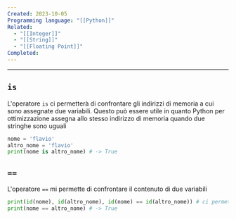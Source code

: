 ```yaml
---
Created: 2023-10-05
Programming language: "[[Python]]"
Related:
  - "[[Integer]]"
  - "[[String]]"
  - "[[Floating Point]]"
Completed:
---
```

---
## `is`
L'operatore `is` ci permetterà di confrontare gli indirizzi di memoria a cui sono assegnate due variabili. Questo può essere utile in quanto Python per ottimizzazione assegna allo stesso indirizzo di memoria quando due stringhe sono uguali
```python
nome = 'flavio'
altro_nome = 'flavio'
print(nome is altro_nome) # -> True
```
## `==`
L'operatore `==` mi permette di confrontare il contenuto di due variabili
```python
print(id(nome), id(altro_nome), id(nome) == id(altro_nome)) # ci permette di vedere l'indirizzo di memoria assegnato alle due variabili
print(nome == altro_nome) # -> True
```

